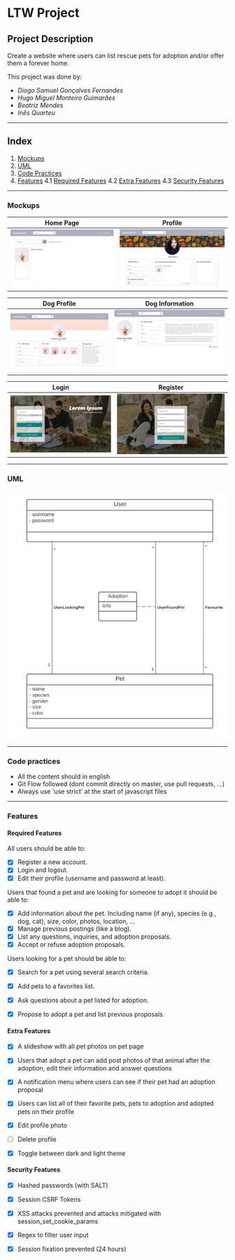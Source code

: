 # LTW Project

## Project Description
Create a website where users can list rescue pets for adoption and/or offer them a forever home.

This project was done by:
- *Diogo Samuel Gonçalves Fernandes*
- *Hugo Miguel Monteiro Guimarães*
- *Beatriz Mendes*
- *Inês Quarteu*

---
## Index
1. [Mockups](#Mockups)
2. [UML](#UML)
3. [Code Practices](#Code-Practices)
4. [Features](#Features)
    4.1 [Required Features](#Required-Features)
    4.2 [Extra Features](#Extra-Features)
    4.3 [Security Features](#Security-Features)
---

### Mockups

| Home Page | Profile |
| --- | --- |
| ![Home Page](./docs/mockups/home-page.png) | ![Profile](./docs/mockups/profile.png) |

| Dog Profile | Dog Information |
| --- | --- |
| ![Dog Profile](./docs/mockups/dog-profile.png) | ![Information](./docs/mockups/information.png) |


|Login | Register |
| --- | --- |
| ![Login](./docs/mockups/login.png) | ![Register](./docs/mockups/Register.png) |

---
### UML

![UML](./docs/uml/UML.png)

---
### Code practices

- All the content should in english
- Git Flow followed (dont commit directly on master, use pull requests, ...)
- Always use 'use strict' at the start of javascript files

---
### Features

#### Required Features
All users should be able to:
- [x] Register a new account.
- [x] Login and logout.
- [x] Edit their profile (username and password at least).

Users that found a pet and are looking for someone to adopt it should be able to:
- [x] Add information about the pet. Including name (if any), species (e.g., dog, cat), size, color, photos, location, ...
- [x] Manage previous postings (like a blog).
- [x] List any questions, inquiries, and adoption proposals.
- [x] Accept or refuse adoption proposals.

Users looking for a pet should be able to:
- [x] Search for a pet using several search criteria.
- [x] Add pets to a favorites list.
- [x] Ask questions about a pet listed for adoption.
- [x] Propose to adopt a pet and list previous proposals.


#### Extra Features

- [x] A slideshow with all pet photos on pet page
- [x] Users that adopt a pet can add post photos of that animal after the adoption, edit their information and answer questions
- [x] A notification menu where users can see if their pet had an adoption proposal
- [x] Users can list all of their favorite pets, pets to adoption and adopted pets on their profile
- [x] Edit profile photo
- [ ] Delete profile
- [x] Toggle between dark and light theme


#### Security Features

- [x] Hashed passwords (with SALT)
- [x] Session CSRF Tokens
- [x] XSS attacks prevented and attacks mitigated with session_set_cookie_params
- [x] Regex to filter user input
- [x] Session fixation prevented (24 hours)






